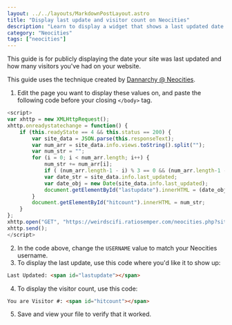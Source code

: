 ```yaml
---
layout: ../../layouts/MarkdownPostLayout.astro
title: "Display last update and visitor count on Neocities"
description: "Learn to display a widget that shows a last updated date and visitor count"
category: "Neocities"
tags: ["neocities"]
---
```


This guide is for publicly displaying the date your site was last updated and how many visitors you've had on your website.

This guide uses the technique created by [Dannarchy @ Neocities](https://dannarchy.com/tut/tut_002.html).

1. Edit the page you want to display these values on, and paste the following code before your closing `</body>` tag.

```javascript
<script>
var xhttp = new XMLHttpRequest();
xhttp.onreadystatechange = function() {
    if (this.readyState == 4 && this.status == 200) {
        var site_data = JSON.parse(this.responseText);
        var num_arr = site_data.info.views.toString().split("");
        var num_str = "";
        for (i = 0; i < num_arr.length; i++) {
            num_str += num_arr[i];
            if ( (num_arr.length-1 - i) % 3 == 0 && (num_arr.length-1 - i) != 0 ) {num_str += ",";}
            var date_str = site_data.info.last_updated;
            var date_obj = new Date(site_data.info.last_updated);
            document.getElementById("lastupdate").innerHTML = (date_obj.getMonth()+1) + "-" + date_obj.getDate() + "-" + date_obj.getFullYear();
        }
        document.getElementById("hitcount").innerHTML = num_str;
    }
};
xhttp.open("GET", "https://weirdscifi.ratiosemper.com/neocities.php?sitename=USERNAME", true);
xhttp.send();
</script>
```

2. In the code above, change the `USERNAME` value to match your Neocities username.
3. To display the last update, use this code where you'd like it to show up:
```html
Last Updated: <span id="lastupdate"></span>
```
4. To display the visitor count, use this code:
```html
You are Visitor #: <span id="hitcount"></span>
```
5. Save and view your file to verify that it worked.
